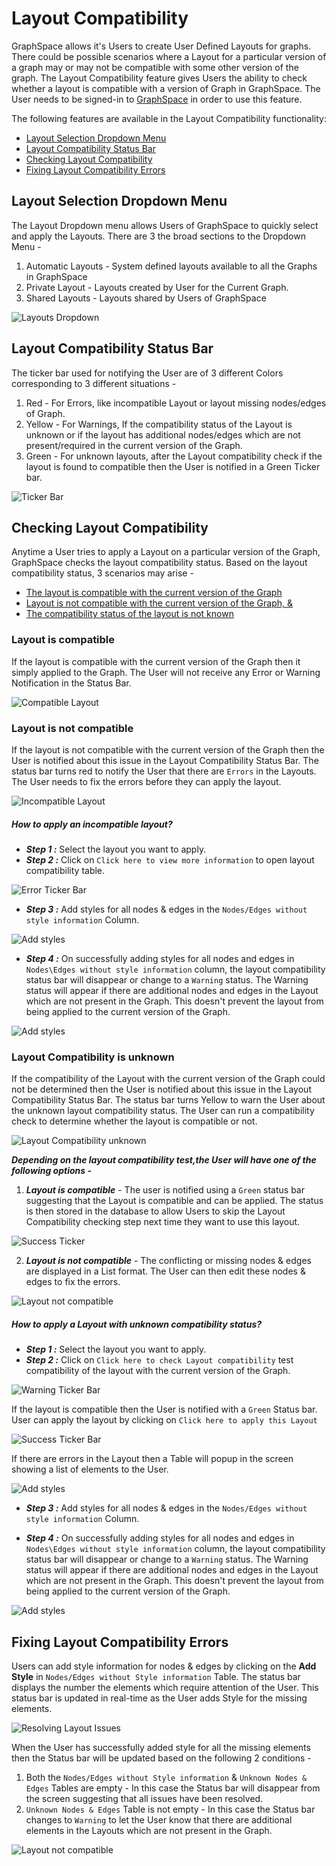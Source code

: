 # Layout Compatibility

GraphSpace allows it's Users to create User Defined Layouts for graphs. There could be possible scenarios where a Layout for a particular version of a graph may or may not be compatible with some other version of the graph.
The Layout Compatibility feature gives Users the ability to check whether a layout is compatible with a version of Graph in GraphSpace. The User needs to be signed-in to [GraphSpace](http://www.graphspace.org) in order to use this feature.

The following features are available in the Layout Compatibility functionality:

- [Layout Selection Dropdown Menu](#layout-selection-dropdown-menu)
- [Layout Compatibility Status Bar](#layout-compatibility-status-bar)
- [Checking Layout Compatibility](#checking-layout-compatibility)
- [Fixing Layout Compatibility Errors](#fixing-layout-compatibility_errors)

## Layout Selection Dropdown Menu

The Layout Dropdown menu allows Users of GraphSpace to quickly select and apply the Layouts.
There are 3 the broad sections to the Dropdown Menu -
1. Automatic Layouts - System defined layouts available to all the Graphs in GraphSpace
2. Private Layout - Layouts created by User for the Current Graph.
3. Shared Layouts - Layouts shared by Users of GraphSpace

![Layouts Dropdown](_static/images/graph-page/gs-screenshot-user1-layout_dropdown.png)


## Layout Compatibility Status Bar

The ticker bar used for notifying the User are of 3 different Colors corresponding to 3 different situations -
1. Red - For Errors, like incompatible Layout or layout missing nodes/edges of Graph.
2. Yellow - For Warnings, If the compatibility status of the Layout is unknown or if the layout has additional nodes/edges which are not present/required in the current version of the Graph.
3. Green - For unknown layouts, after the Layout compatibility check if the layout is found to compatible then the User is notified in a Green Ticker bar.

![Ticker Bar](_static/images/graph-page/gs-screenshot-graph-page-ticker_bar.png)


## Checking Layout Compatibility

Anytime a User tries to apply a Layout on a particular version of the Graph, GraphSpace checks the layout compatibility status. Based on the layout compatibility status, 3 scenarios may arise -

- [The layout is compatible with the current version of the Graph](#layout-is-compatible)
- [Layout is not compatible with the current version of the Graph, &](#layout-is-not-compatible)
- [The compatibility status of the layout is not known](#layout-compatibility-is-unknown)


### Layout is compatible

If the layout is compatible with the current version of the Graph then it simply applied to the Graph. The User will not receive any Error or Warning Notification in the Status Bar.

![Compatible Layout](_static/gifs/gs-screenshot-LocalUser1-compatible_layout.gif)


### Layout is not compatible

If the layout is not compatible with the current version of the Graph then the User is notified about this issue in the Layout Compatibility Status Bar. The status bar turns red to notify the User that there are `Errors` in the Layouts. The User needs to fix the errors before they can apply the layout.

![Incompatible Layout](_static/gifs/gs-screenshot-LocalUser1-incompatible_layout.gif)


##### How to apply an incompatible layout?

- ***Step 1 :***  Select the layout you want to apply.
- ***Step 2 :*** Click on `Click here to view more information` to open layout compatibility table.

![Error Ticker Bar](_static/images/graph-page/gs-screenshot-graph-page-ticker_bar_red_error.png)

- ***Step 3 :***  Add styles for all nodes & edges in the `Nodes/Edges without style information` Column.

![Add styles](_static/images/graph-page/gs-screenshot-graph-page-add_styles_conflicting_elements.png)

- ***Step 4 :*** On successfully adding styles for all nodes and edges in `Nodes\Edges without style information` column, the layout compatibility status bar will disappear or change to a `Warning` status. The Warning status will appear if there are additional nodes and edges in the Layout which are not present in the Graph. This doesn't prevent the layout from being applied to the current version of the Graph.

![Add styles](_static/images/graph-page/gs-screenshot-graph-page-added_styles_conflicting_elements.png)


### Layout Compatibility is unknown

If the compatibility of the Layout with the current version of the Graph could not be determined then the User is notified about this issue in the Layout Compatibility Status Bar. The status bar turns Yellow to warn the User about the unknown layout compatibility status. The User can run a compatibility check to determine whether the layout is compatible or not.

![Layout Compatibility unknown](_static/gifs/gs-screenshot-LocalUser1-layout_status_unknown.gif)

***Depending on the layout compatibility test,the User will have one of the following options -***

1. ***Layout is compatible*** - The user is notified using a `Green` status bar suggesting that the Layout is compatible and can be applied. The status is then stored in the database to allow Users to skip the Layout Compatibility checking step next time they want to use this layout.

![Success Ticker](_static/images/graph-page/gs-screenshot-graph-page-ticker_bar_green.png)

2. ***Layout is not compatible*** - The conflicting or missing nodes & edges are displayed in a List format. The User can then edit these nodes & edges to fix the errors.

![Layout not compatible](_static/images/graph-page/gs-screenshot-graph-page-incompatible_layout.png)


##### How to apply a Layout with unknown compatibility status?

- ***Step 1 :***  Select the layout you want to apply.
- ***Step 2 :*** Click on `Click here to check Layout compatibility` test compatibility of the layout with the current version of the Graph.

![Warning Ticker Bar](_static/images/graph-page/gs-screenshot-graph-page-ticker_bar_yellow_unknown_layout.png)

If the layout is compatible then the User is notified with a `Green` Status bar. User can apply the layout by clicking on `Click here to apply this Layout`

![Success Ticker Bar](_static/images/graph-page/gs-screenshot-graph-page-ticker_bar_green_success_layout.png)

If there are errors in the Layout then a Table will popup in the screen showing a list of elements to the User.

![Add styles](_static/images/graph-page/gs-screenshot-graph-page-add_styles_conflicting_elements.png)

- ***Step 3 :***  Add styles for all nodes & edges in the `Nodes/Edges without style information` Column.

- ***Step 4 :*** On successfully adding styles for all nodes and edges in `Nodes\Edges without style information` column, the layout compatibility status bar will disappear or change to a `Warning` status. The Warning status will appear if there are additional nodes and edges in the Layout which are not present in the Graph. This doesn't prevent the layout from being applied to the current version of the Graph.

![Add styles](_static/images/graph-page/gs-screenshot-graph-page-added_styles_conflicting_elements.png)



## Fixing Layout Compatibility Errors

Users can add style information for nodes & edges by clicking on the **Add Style** in `Nodes/Edges without Style information` Table.
The status bar displays the number the elements which require attention of the User. This status bar is updated in real-time as the User adds Style for the missing elements.

![Resolving Layout Issues](_static/gifs/gs-screenshot-LocalUser1-resolve_layout_issues.gif)

When the User has successfully added style for all the missing elements then the Status bar will be updated based on the following 2 conditions -
1. Both the `Nodes/Edges without Style information` & `Unknown Nodes & Edges` Tables are empty - In this case the Status bar will disappear from the screen suggesting that all issues have been resolved.
2. `Unknown Nodes & Edges` Table is not empty - In this case the Status bar changes to `Warning` to let the User know that there are additional elements in the Layouts which are not present in the Graph.

![Layout not compatible](_static/images/graph-page/gs-screenshot-graph-page-layout_warning_status.png)
